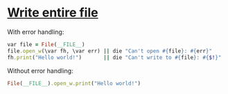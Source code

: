 [1]: https://rosettacode.org/wiki/Write_entire_file

# [Write entire file][1]

With error handling:

```ruby
var file = File(__FILE__)
file.open_w(\var fh, \var err) || die "Can't open #{file}: #{err}"
fh.print("Hello world!")       || die "Can't write to #{file}: #{$!}"
```


Without error handling:

```ruby
File(__FILE__).open_w.print("Hello world!")
```